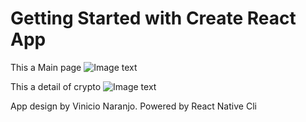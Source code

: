 # Getting Started with Create React App
This a Main page
![Image text]()

This a detail of crypto
![Image text]()

App design by Vinicio Naranjo. 
Powered by React Native Cli
